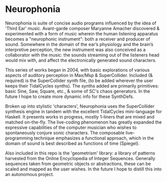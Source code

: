 # Neurophonia

Neurophonia is suite of concise audio programs influenced by the idea of 'Third Ear' music. Avant-garde composer Maryanne Amacher discovered & experimented with a form of music wherein the human listening apparatus becomes a "neurophonic instrument": both a receiver and producer of sound. Somewhere in the domain of the ear’s physiology and the brain’s interpretive perception, the new instrument was also conceived as a collaborator with the music: the sounds streaming out of the listeners head would mix with, and affect the electronically generated sound characters. 

This series of works began in 2004, with basic explorations of various aspects of auditory perception in Max/Msp & SuperCollider. Included (& required) is the SuperCollider synth file, (to be added wherever the user keeps their TidalCycles synths). The synths added are primarily primitives: basic Sine, Saw, Square, etc., & some of SC's chaos generators. In the future I hope to create more dynamic info for these SynthDefs.

Broken up into stylistic 'characters', Neurophonia uses the SuperCollider synthesis engine in tandem with the excellent TidalCycles mini-language for Haskell. It presents works in progress, mostly 1-liners that are mixed and matched on-the-fly. The live-coding phenomenon has greatly expanded the expressive capabilities of the computer musician who wishes to spontaneously conjure sonic characters. The composable live-programming technique emphasizes a functional approach, which in the domain of sound is best described as functions of time (Spiegel).

Also included in this repo is the 'geometrism' library: a library of patterns harvested from the Online Encyclopedia of Integer Sequences. Generally sequences taken from geometric objects or abstractions, these can be scaled and mapped as the user wishes. In the future I hope to distill this into an autonomous project.


